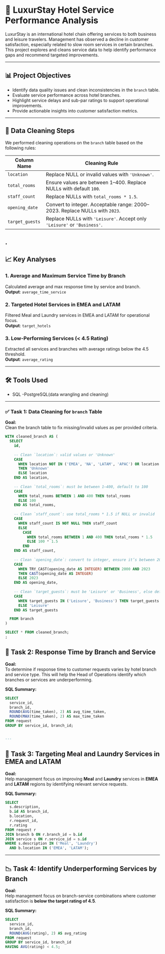 # 🏨 LuxurStay Hotel Service Performance Analysis

LuxurStay is an international hotel chain offering services to both business and leisure travelers. Management has observed a decline in customer satisfaction, especially related to slow room services in certain branches. This project explores and cleans service data to help identify performance gaps and recommend targeted improvements.

---

## 📊 Project Objectives

- Identify data quality issues and clean inconsistencies in the `branch` table.
- Evaluate service performance across hotel branches.
- Highlight service delays and sub-par ratings to support operational improvements.
- Provide actionable insights into customer satisfaction metrics.

---

## 🧹 Data Cleaning Steps

We performed cleaning operations on the `branch` table based on the following rules:

| Column Name     | Cleaning Rule                                                                 |
|-----------------|-------------------------------------------------------------------------------|
| `location`      | Replace NULL or invalid values with `'Unknown'`.                              |
| `total_rooms`   | Ensure values are between 1–400. Replace NULLs with default `100`.            |
| `staff_count`   | Replace NULLs with `total_rooms * 1.5`.                                       |
| `opening_date`  | Convert to integer. Acceptable range: 2000–2023. Replace NULLs with `2023`.   |
| `target_guests` | Replace NULLs with `'Leisure'`. Accept only `'Leisure'` or `'Business'`.      |
.
---

## 📈 Key Analyses

### 1. Average and Maximum Service Time by Branch
Calculated average and max response time by service and branch.  
**Output**: `average_time_service`

### 2. Targeted Hotel Services in EMEA and LATAM
Filtered Meal and Laundry services in EMEA and LATAM for operational focus.  
**Output**: `target_hotels`

### 3. Low-Performing Services (< 4.5 Rating)
Extracted all services and branches with average ratings below the 4.5 threshold.  
**Output**: `average_rating`

---

## 🛠️ Tools Used

- SQL -PostgreSQL(data wrangling and cleaning)

---

### ✅ Task 1: Data Cleaning for `branch` Table

**Goal:**  
Clean the branch table to fix missing/invalid values as per provided criteria.

```sql
WITH cleaned_branch AS (
  SELECT
    id,
    
    -- Clean `location`: valid values or 'Unknown'
    CASE 
      WHEN location NOT IN ('EMEA', 'NA', 'LATAM', 'APAC') OR location IS NULL 
      THEN 'Unknown' 
      ELSE location 
    END AS location,
    
    -- Clean `total_rooms`: must be between 1–400, default to 100
    CASE 
      WHEN total_rooms BETWEEN 1 AND 400 THEN total_rooms 
      ELSE 100 
    END AS total_rooms,
    
    -- Clean `staff_count`: use total_rooms * 1.5 if NULL or invalid
    CASE 
      WHEN staff_count IS NOT NULL THEN staff_count 
      ELSE 
        CASE 
          WHEN total_rooms BETWEEN 1 AND 400 THEN total_rooms * 1.5 
          ELSE 100 * 1.5 
        END 
    END AS staff_count,
    
    -- Clean `opening_date`: convert to integer, ensure it’s between 2000–2023, else default to 2023
    CASE 
      WHEN TRY_CAST(opening_date AS INTEGER) BETWEEN 2000 AND 2023 
      THEN CAST(opening_date AS INTEGER)
      ELSE 2023 
    END AS opening_date,
    
    -- Clean `target_guests`: must be 'Leisure' or 'Business', else default to 'Leisure'
    CASE 
      WHEN target_guests IN ('Leisure', 'Business') THEN target_guests 
      ELSE 'Leisure' 
    END AS target_guests

  FROM branch
)

SELECT * FROM cleaned_branch;
;
```


## 🧠 Task 2: Response Time by Branch and Service

**Goal:**  
To determine if response time to customer requests varies by hotel branch and service type. This will help the Head of Operations identify which branches or services are underperforming.

**SQL Summary:**

```sql
SELECT
  service_id,
  branch_id,
  ROUND(AVG(time_taken), 2) AS avg_time_taken,
  ROUND(MAX(time_taken), 2) AS max_time_taken
FROM request
GROUP BY service_id, branch_id;


---
```

## 🧠 Task 3: Targeting Meal and Laundry Services in EMEA and LATAM

**Goal:**  
Help management focus on improving **Meal** and **Laundry** services in **EMEA** and **LATAM** regions by identifying relevant service requests.

**SQL Summary:**

```sql
SELECT
  s.description,
  b.id AS branch_id,
  b.location,
  r.request_id,
  r.rating
FROM request r
JOIN branch b ON r.branch_id = b.id
JOIN service s ON r.service_id = s.id
WHERE s.description IN ('Meal', 'Laundry')
  AND b.location IN ('EMEA', 'LATAM');
```
---

## 📉 Task 4: Identify Underperforming Services by Branch

**Goal:**  
Help management focus on branch-service combinations where customer satisfaction is **below the target rating of 4.5**.

**SQL Summary:**

```sql
SELECT 
  service_id,
  branch_id,
  ROUND(AVG(rating), 2) AS avg_rating
FROM request
GROUP BY service_id, branch_id
HAVING AVG(rating) < 4.5;

```
